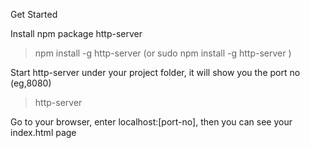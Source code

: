 Get Started

Install npm package http-server

> npm install -g http-server (or sudo npm install -g http-server )

Start http-server under your project folder, it will show you the port no (eg,8080)

> http-server


Go to your browser, enter localhost:[port-no], then you can see your index.html page

